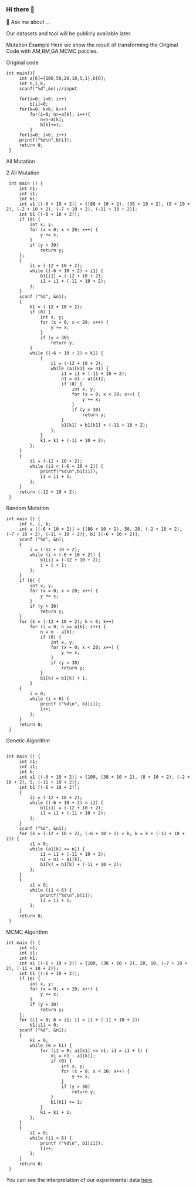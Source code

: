 ### Hi there 👋

<!--
**clonescaper/CLONESCAPER** is a ✨ _special_ ✨ repository because its `README.md` (this file) appears on your GitHub profile.

Here are some ideas to get you started:

- 🔭 I’m currently working on ...
- 🌱 I’m currently learning ...
- 👯 I’m looking to collaborate on ...
- 🤔 I’m looking for help with ...
- 💬 Ask me about ...
- 📫 How to reach me: ...
- 😄 Pronouns: ...
- ⚡ Fun fact: ...
-->
💬 Ask me about ...

Our datasets and tool will be publicly available later.



Mutation Example
Here we show the result of transforming the Original Code with AM,RM,GA,MCMC policies.

Original code

```
int main(){
     int a[6]={100,50,20,10,5,1},b[6];
     int n,i,k;
     scanf("%d",&n);//input
     
     for(i=0; i<6; i++)
         b[i]=0;
     for(k=0; k<6; k++)
         for(i=0; n>=a[k]; i++){
             n=n-a[k];
             b[k]+=1;
         }
     for(i=0; i<6; i++)
     printf("%d\n",b[i]);
     return 0;
 }
 ```
All Mutation

2 All Mutation
```
 int main () {
     int n1;
     int i1;
     int k1;
     int a1 [(-6 + 10 + 2)] = {(88 + 10 + 2), (38 + 10 + 2), (8 + 10 + 2), (-2 + 10 + 2), (-7 + 10 + 2), (-11 + 10 + 2)};
     int b1 [(-6 + 10 + 2)];
     if (0) {
         int x, y;
         for (x = 0; x < 20; x++) {
             y += x;
         }
         if (y > 30)
             return y;
     };
     {
         i1 = (-12 + 10 + 2);
         while ((-6 + 10 + 2) > i1) {
             b1[i1] = (-12 + 10 + 2);
             i1 = i1 + (-11 + 10 + 2);
         };
     }
     scanf ("%d", &n1);
     {
         k1 = (-12 + 10 + 2);
         if (0) {
             int x, y;
             for (x = 0; x < 20; x++) {
                 y += x;
             }
             if (y > 30)
                 return y;
         }
         while ((-6 + 10 + 2) > k1) {
             {
                 i1 = (-12 + 10 + 2);
                 while (a1[k1] <= n1) {
                     i1 = i1 + (-11 + 10 + 2);
                     n1 = n1 - a1[k1];
                     if (0) {
                         int x, y;
                         for (x = 0; x < 20; x++) {
                             y += x;
                         }
                         if (y > 30)
                             return y;
                     }
                     b1[k1] = b1[k1] + (-11 + 10 + 2);
                 };
             }
             k1 = k1 + (-11 + 10 + 2);
         };
     }
     {
         i1 = (-12 + 10 + 2);
         while (i1 < (-6 + 10 + 2)) {
             printf("%d\n",b1[i1]);
             i1 = i1 + 1;
         };
     }
     return (-12 + 10 + 2);
 }
 ```
 
Random Mutation
```
int main () {
     int n, i, k;
     int a [(-6 + 10 + 2)] = {(88 + 10 + 2), 50, 20, (-2 + 10 + 2), (-7 + 10 + 2), (-11 + 10 + 2)}, b1 [(-6 + 10 + 2)];
     scanf ("%d", &n);
     {
         i = (-12 + 10 + 2);
         while (i < (-6 + 10 + 2)) {
             b1[i] = (-12 + 10 + 2);
             i = i + 1;
         };
     }
     if (0) {
         int x, y;
         for (x = 0; x < 20; x++) {
             y += x;
         }
         if (y > 30)
             return y;
     }
     for (k = (-12 + 10 + 2); k < 6; k++)
         for (i = 0; n >= a[k]; i++) {
             n = n - a[k];
             if (0) {
                 int x, y;
                 for (x = 0; x < 20; x++) {
                     y += x;
                 }
                 if (y > 30)
                     return y;
             }
             b1[k] = b1[k] + 1;
         }
     {
         i = 0;
         while (i < 6) {
             printf ("%d\n", b1[i]);
             i++;
         };
     }
     return 0;
 }
 ```
 
Genetic Algorithm

```

int main () { 
     int n1;
     int i1;
     int k;
     int a1 [(-6 + 10 + 2)] = {100, (38 + 10 + 2), (8 + 10 + 2), (-2 + 10 + 2), 5, (-11 + 10 + 2)};
     int b1 [(-6 + 10 + 2)];
     {
         i1 = (-12 + 10 + 2);
         while ((-6 + 10 + 2) > i1) {
             b1[i1] = (-12 + 10 + 2);
             i1 = i1 + (-11 + 10 + 2);
         };
     }
     scanf ("%d", &n1);
     for (k = (-12 + 10 + 2); (-6 + 10 + 2) > k; k = k + (-11 + 10 + 2)) {
         i1 = 0;
         while (a1[k] <= n1) {
             i1 = i1 + (-11 + 10 + 2);
             n1 = n1 - a1[k];
             b1[k] = b1[k] + (-11 + 10 + 2);
         };
     }
     {
         i1 = 0;
         while (i1 < 6) {
             printf("%d\n",b[i]);
             i1 = i1 + 1;
         };
     }
     return 0;
 }
 ```
 
MCMC Algorithm
```
int main () {
     int n1;
     int i1;
     int k1;
     int a1 [(-6 + 10 + 2)] = {100, (38 + 10 + 2), 20, 10, (-7 + 10 + 2), (-11 + 10 + 2)};
     int b1 [(-6 + 10 + 2)];
     if (0) {
         int x, y;
         for (x = 0; x < 20; x++) {
             y += x;
         }
         if (y > 30)
             return y;
     };
     for (i1 = 0; 6 > i1; i1 = i1 + (-11 + 10 + 2))
         b1[i1] = 0;
     scanf ("%d", &n1);
     {
         k1 = 0;
         while (6 > k1) {
             for (i1 = 0; a1[k1] <= n1; i1 = i1 + 1) {
                 n1 = n1 - a1[k1];
                 if (0) {
                     int x, y;
                     for (x = 0; x < 20; x++) {
                         y += x;
                     }
                     if (y > 30)
                         return y;
                 }
                 b1[k1] += 1;
             }
             k1 = k1 + 1;
         };
     }
     {
         i1 = 0;
         while (i1 < 6) {
             printf ("%d\n", b1[i1]);
             i1++;
         };
     }
     return 0;
 }
```


You can see the interpretation of our experimental data [here](https://clonescaper.github.io/CLONESCAPER/index.html).
